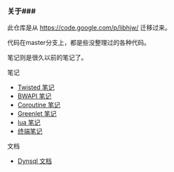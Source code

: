 ### 关于###

此仓库是从 https://code.google.com/p/libhjw/ 迁移过来。

代码在master分支上，都是些没整理过的各种代码。

笔记则是很久以前的笔记了。

笔记

  * [Twisted 笔记](notes_on_twisted.md)
  * [BWAPI 笔记](notes_on_bwapi.md)
  * [Coroutine 笔记](notes_on_coroutine.md)
  * [Greenlet 笔记](notes_on_greenlet.md)
  * [lua 笔记](notes_on_lua.md)
  * [终端笔记](notes_on_terminal.md)

文档

  * [Dynsql 文档](dynsql.md)

